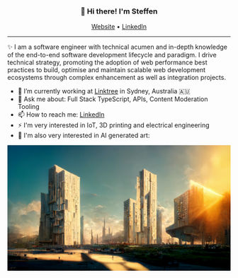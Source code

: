 <h3 align="center">👋 Hi there! I'm Steffen</h3>
<p align="center">
  <a href="https://weidenhaus.com">Website</a> •
  <a href="https://www.linkedin.com/in/weidenhaus/">LinkedIn</a>
</p>

---

✨ I am a software engineer with technical acumen and in-depth knowledge of the end-to-end software development lifecycle and paradigm. I drive technical strategy, promoting the adoption of web performance best practices to build, optimise and maintain scalable web development ecosystems through complex enhancement as well as integration projects.

- 🔭 I’m currently working at [Linktree](http://linktr.ee) in Sydney, Australia 🇦🇺
- 💬 Ask me about: Full Stack TypeScript, APIs, Content Moderation Tooling
- 📫 How to reach me: [LinkedIn](https://www.linkedin.com/in/weidenhaus)
- ⚡ I'm very interested in IoT, 3D printing and electrical engineering
- 🌄 I'm also very interested in AI generated art:

![Midjourney Art](https://github.com/weidenhaus/weidenhaus/blob/91ac5e278b86cd32c9198190ad19195ce7cc204a/weidenhaus_futuristic_city_bright_dystopian_neo_brutalism_cinem_a309a6f4-f2d0-4e5d-85fb-09e6c1cffcae.png)
